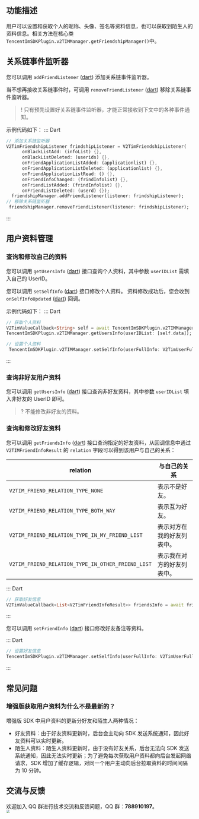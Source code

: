 ## 功能描述
用户可以设置和获取个人的昵称、头像、签名等资料信息，也可以获取到陌生人的资料信息。相关方法在核心类 ` TencentImSDKPlugin.v2TIMManager.getFriendshipManager()`中。


## 关系链事件监听器
您可以调用 `addFriendListener` ([dart](https://pub.dev/documentation/tencent_im_sdk_plugin_platform_interface/latest/im_flutter_plugin_platform_interface/ImFlutterPlatform/addFriendListener.html)) 添加关系链事件监听器。

当不想再接收关系链事件时，可调用 `removeFriendListener` ([dart](https://pub.dev/documentation/tencent_im_sdk_plugin_platform_interface/latest/im_flutter_plugin_platform_interface/ImFlutterPlatform/removeFriendListener.html)) 移除关系链事件监听器。

> ! 只有预先设置好关系链事件监听器，才能正常接收到下文中的各种事件通知。

示例代码如下：
<dx-tabs>
::: Dart

```dart
// 添加关系链监听器
V2TimFriendshipListener frindshipListener = V2TimFriendshipListener(
      onBlackListAdd: (infoList) {},
      onBlackListDeleted: (userids) {},
      onFriendApplicationListAdded: (applicationlist) {},
      onFriendApplicationListDeleted: (applicationlist) {},
      onFriendApplicationListRead: () {},
      onFriendInfoChanged: (frindInfolist) {},
      onFriendListAdded: (frindInfolist) {},
      onFriendListDeleted: (userd) {});
  friendshipManager.addFriendListener(listener: frindshipListener);
// 移除关系链监听器
 friendshipManager.removeFriendListener(listener: frindshipListener);
```
:::

</dx-tabs>


## 用户资料管理
### 查询和修改自己的资料
您可以调用 `getUsersInfo` ([dart](https://pub.dev/documentation/tencent_im_sdk_plugin_platform_interface/latest/im_flutter_plugin_platform_interface/ImFlutterPlatform/getUsersInfo.html)) 接口查询个人资料，其中参数 `userIDList` 需填入自己的 UserID。

您可以调用 `setSelfInfo` ([dart](https://pub.dev/documentation/tencent_im_sdk_plugin_platform_interface/latest/im_flutter_plugin_platform_interface/ImFlutterPlatform/setSelfInfo.html)) 接口修改个人资料。
资料修改成功后，您会收到 `onSelfInfoUpdated` ([dart](https://pub.dev/documentation/tencent_im_sdk_plugin_platform_interface/latest/enum_V2TimSDKListener/V2TimSDKListener/onSelfInfoUpdated.html)) 回调。

示例代码如下：
<dx-tabs>
::: Dart

```dart
// 获取个人资料
V2TimValueCallback<String> self = await TencentImSDKPlugin.v2TIMManager.getLoginUser();
TencentImSDKPlugin.v2TIMManager.getUsersInfo(userIDList: [self.data]);

// 设置个人资料
 TencentImSDKPlugin.v2TIMManager.setSelfInfo(userFullInfo: V2TimUserFullInfo(nickName: "",role: 0,faceUrl: ""));

```
:::

</dx-tabs>

### 查询非好友用户资料
您可以调用 `getUsersInfo` ([dart](https://pub.dev/documentation/tencent_im_sdk_plugin_platform_interface/latest/im_flutter_plugin_platform_interface/ImFlutterPlatform/getUsersInfo.html)) 接口查询非好友资料，其中参数 `userIDList` 填入非好友的 UserID 即可。

> ? 不能修改非好友的资料。

### 查询和修改好友资料
您可以调用 `getFriendsInfo` ([dart](https://pub.dev/documentation/tencent_im_sdk_plugin_platform_interface/latest/im_flutter_plugin_platform_interface/ImFlutterPlatform/getFriendsInfo.html)) 接口查询指定的好友资料，从回调信息中通过 `V2TIMFriendInfoResult` 的 `relation` 字段可以得到该用户与自己的关系：

| relation | 与自己的关系 |
| --- | --- |
| `V2TIM_FRIEND_RELATION_TYPE_NONE` | 表示不是好友。| 
| `V2TIM_FRIEND_RELATION_TYPE_BOTH_WAY` | 表示互为好友。| 
| `V2TIM_FRIEND_RELATION_TYPE_IN_MY_FRIEND_LIST` | 表示对方在我的好友列表中。| 
| `V2TIM_FRIEND_RELATION_TYPE_IN_OTHER_FRIEND_LIST` | 表示我在对方的好友列表中。| 

<dx-tabs>
::: Dart

```dart
// 获取好友信息
V2TimValueCallback<List<V2TimFriendInfoResult>> friendsInfo = await friendshipManager.getFriendsInfo(userIDList: []);
```
:::

</dx-tabs>

您可以调用 `setFriendInfo` ([dart](https://pub.dev/documentation/tencent_im_sdk_plugin_platform_interface/latest/im_flutter_plugin_platform_interface/ImFlutterPlatform/setFriendInfo.html)) 接口修改好友备注等资料。

<dx-tabs>
::: Dart

```dart
// 设置好友信息
TencentImSDKPlugin.v2TIMManager.setSelfInfo(userFullInfo: V2TimUserFullInfo(nickName: "",role: 0,faceUrl: ""));
```
:::

</dx-tabs>

## 常见问题
### 增强版获取用户资料为什么不是最新的？
增强版 SDK 中用户资料的更新分好友和陌生人两种情况：
 - 好友资料：由于好友资料更新时，后台会主动向 SDK 发送系统通知，因此好友资料可以实时更新。
 - 陌生人资料：陌生人资料更新时，由于没有好友关系，后台无法向 SDK 发送系统通知，因此无法实时更新；为了避免每次获取用户资料都向后台发起网络请求，SDK 增加了缓存逻辑，对同一个用户主动向后台拉取资料的时间间隔为 10 分钟。

## 交流与反馈

欢迎加入 QQ 群进行技术交流和反馈问题，QQ 群：**788910197**。
<img style="width: 200px; max-width: inherit; zoom: 50%;" src="https://qcloudimg.tencent-cloud.cn/raw/f351a1640d265047db85ffab1cd086a7.png" />

